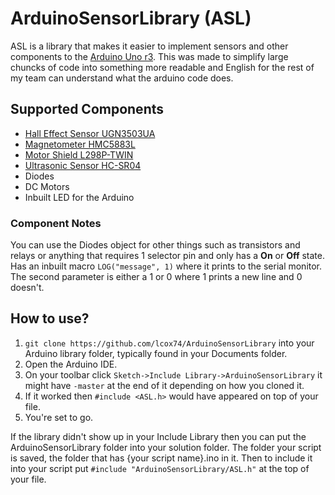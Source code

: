 # ArduinoSensorLibrary (ASL)
ASL is a library that makes it easier to implement sensors and other components to the [Arduino Uno r3](https://store.arduino.cc/usa/arduino-uno-rev3). This was made to simplify large chuncks of code into something more readable and English for the rest of my team can understand what the arduino code does.

## Supported Components
- [Hall Effect Sensor UGN3503UA](https://www.jaycar.com.au/medias/sys_master/images/9229136101406/ZD1902-dataSheetMain.pdf)
- [Magnetometer HMC5883L](https://cdn-shop.adafruit.com/datasheets/HMC5883L_3-Axis_Digital_Compass_IC.pdf)
- [Motor Shield L298P-TWIN](http://image.dfrobot.com/image/data/DRI0009/L298N%20datasheet.pdf)
- [Ultrasonic Sensor HC-SR04](https://www.electroschematics.com/wp-content/uploads/2013/07/HCSR04-datasheet-version-1.pdf)
- Diodes
- DC Motors
- Inbuilt LED for the Arduino

### Component Notes
You can use the Diodes object for other things such as transistors and relays or anything that requires 1 selector pin and only has a **On** or **Off** state.
Has an inbuilt macro `LOG("message", 1)` where it prints to the serial monitor. The second parameter is either a 1 or 0 where 1 prints a new line and 0 doesn't.

## How to use?
1. `git clone https://github.com/lcox74/ArduinoSensorLibrary` into your Arduino library folder, typically found in your Documents folder.
2. Open the Arduino IDE.
3. On your toolbar click `Sketch->Include Library->ArduinoSensorLibrary` it might have `-master` at the end of it depending on how you cloned it.
4. If it worked then `#include <ASL.h>` would have appeared on top of your file.
5. You're set to go.

If the library didn't show up in your Include Library then you can put the ArduinoSensorLibrary folder into your solution folder. The folder your script is saved, the folder that has {your script name}.ino in it. Then to include it into your script put `#include "ArduinoSensorLibrary/ASL.h"` at the top of your file.
